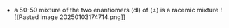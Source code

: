 + a 50-50 mixture of the two enantiomers (dl) of (±) is a racemic mixture
![[Pasted image 20250103174714.png]]
